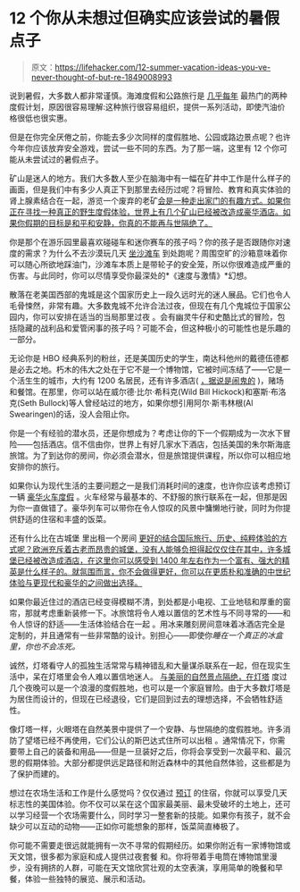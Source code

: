 # 12 个你从未想过但确实应该尝试的暑假点子

> 原文：<https://lifehacker.com/12-summer-vacation-ideas-you-ve-never-thought-of-but-re-1849008993>

说到暑假，大多数人都非常谨慎。海滩度假和公路旅行是 [几乎每年](https://www.travelagentcentral.com/your-business/stats-americans-prefer-beach-vacations-and-road-trips-2020) 最热门的两种度假计划，原因很容易理解:这种旅行很容易组织，提供一系列活动，即使汽油价格很低也很实惠。

但是在你完全厌倦之前，你能去多少次同样的度假胜地、公园或路边景点呢？也许今年你应该放弃安全游戏，尝试一些不同的东西。为了那一端，这里有 12 个你可能从未尝试过的暑假点子。

矿山是迷人的地方。我们大多数人至少在脑海中有一幅在矿井中工作是什么样子的画面，但是我们中有多少人真正下到那里去经历过呢？将冒险、教育和真实体验的肾上腺素结合在一起，游览一个废弃的老矿[会是一种走出家门的有趣方式。如果你正在寻找一种真正的野生度假体验，世界上有几个矿山已经被改造成豪华酒店。如果你假期的目标是和平和安静，你真的不能再与世隔绝了。](https://adventureminetours.com/)

你是那个在游乐园里最喜欢碰碰车和迷你赛车的孩子吗？你的孩子是否跟随你对速度的需求？为什么不去沙漠玩几天 [坐沙滩车](https://www.viator.com/tours/Las-Vegas/Mini-Baja-Buggy-Half-Day-Tour-from-Las-Vegas/d684-3611MINI) 到处跑呢？周围空旷的沙箱意味着你可以随心所欲地踩油门，沙滩车本质上是带轮子的安全笼，所以你很难造成严重的伤害。与此同时，你可以尽情享受你最深处的*《速度与激情》*幻想。

散落在老美国西部的鬼城是这个国家历史上一段久远时光的迷人展品。它们也令人毛骨悚然，非常有趣。大多数鬼城不允许合法过夜，但现在有几个鬼城位于国家公园内，你可以安排在适当的当局那里过夜 。会有幽灵牛仔和史酷比式的冒险，包括隐藏的战利品和爱管闲事的孩子吗？可能不会，但这种极小的可能性也是乐趣的一部分。

无论你是 HBO 经典系列的粉丝，还是美国历史的学生，南达科他州的戴德伍德都是必去之地。朽木的伟大之处在于它不是一个博物馆，它被时间冻结了——它是一个活生生的城市，大约有 1200 名居民，还有许多酒店( [，据说是闹鬼的](http://www.historicbullock.com/) )，赌场和餐馆。在那里，你可以站在威尔德·比尔·希科克(Wild Bill Hickock)和塞斯·布洛克(Seth Bullock)等人曾经站过的地方，如果你想引用阿尔·斯韦林根(Al Swearingen)的话，没人会阻止你。

你是一个有经验的潜水员，还是你想成为？考虑让你的下一个假期成为一次水下冒险——包括酒店。信不信由你，世界上有好几家水下酒店，包括美国的朱尔斯海底旅馆。为了到达你的房间，你必须会潜水，但是旅馆提供课程，所以你可以相应地安排你的旅行。

如果你认为现代生活的主要问题之一是我们消耗时间的速度，也许你应该考虑预订一辆 [豪华火车度假](https://www.travelandleisure.com/trip-ideas/bus-train/luxury-trains-in-the-usa) 。火车经常与最基本的、不舒服的旅行联系在一起，但那是因为你一直做错了。豪华列车可以带你在令人惊叹的风景中慵懒地行驶，同时为你提供舒适的住宿和丰盛的饭菜。

还有什么比在古城堡 里出租一个房间 [更好的结合国际旅行、历史、纯粹体验的方式呢？欧洲充斥着古老而昂贵的城堡，没有人能够负担得起仅仅住在其中，许多城堡已经被改造成酒店，在这里你可以感受到 1400 年左右作为一个富有、强大的精英是什么样子的。就氛围而言，你不会做得更好，你可以在更质朴和准确的中世纪体验与更现代和豪华的之间做出选择。](https://www.celticcastles.com/castle-blog/castle-vacations-throughout-great-britain-2016/)

如果你最近住过的酒店已经变得模糊不清，到处都是小电视、工业地毯和厚重的窗帘，那就考虑重新装修一下。冰旅馆将令人难以置信的艺术性与不同寻常的——和令人惊讶的舒适——生活体验结合在一起 。用冰来雕刻房间意味着冰酒店完全是定制的，并且通常有一些非常酷的设计。别担心——即使你*睡在一个真正的冰盒里，你也不会冻死。*

诚然，灯塔看守人的孤独生活常常与精神错乱和大量谋杀联系在一起，但在现实生活中，呆在灯塔里会令人难以置信地迷人。 [与美丽的自然景点隔绝，在灯塔](https://tinybeans.com/lighthouse-rentals-for-families/) 度过几个夜晚可以是一个浪漫的度假胜地，也可以是一个家庭冒险。由于大多数灯塔是为居住而设计的，但现在已经退役，它们是回到过去的理想选择，不会牺牲舒适性。

像灯塔一样，火眼塔在自然美景中提供了一个安静、与世隔绝的度假胜地。许多消防了望塔已经不再使用，它们公认的斯巴达式住所可以出租 。通常情况下，你需要带上自己的装备和用品——但是一旦装好之后，你将会享受到一次最平和、最沉思的假期体验。大部分都提供远足路径和附近森林中的其他自然体验，这些都是为了保护而建的。

想过在农场生活和工作是什么感觉吗？仅仅通过 [预订](https://farmstayus.com/) 的住宿，你就可以享受几天标志性的美国体验。你不仅可以呆在这个国家最美丽、最未受破坏的土地上，还可以学习经营一个农场需要什么，同时学习一整套新的技能。如果你有孩子，就不会缺少可以互动的动物——正如你可能想象的那样，饭菜简直棒极了。

你可能不需要走很远就能拥有一次不寻常的假期经历。如果你附近有一家博物馆或天文馆，很多都为家庭和成人提供过夜套餐 和。你将带着手电筒在博物馆里漫步，没有拥挤的人群，可能在天文馆欣赏壮观的太空表演，享用简单的晚餐和早餐，体验一些独特的展览、展示和活动。